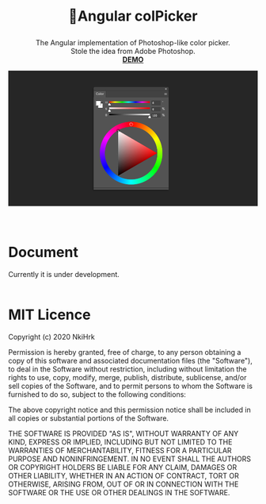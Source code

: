 # <p align="middle">🌈Angular colPicker</p>

<p align="middle">The Angular implementation of Photoshop-like color picker.
<br>Stole the idea from Adobe Photoshop.
<br><a href="https://nkihrk.github.io/ng-colPicker/"><b>DEMO</b></a>
</p>

![Angular Ruler](./src/assets/img.png)
<br><br><br>
# Document
Currently it is under development.
<br><br>

# MIT Licence
Copyright (c) 2020 NkiHrk

Permission is hereby granted, free of charge, to any person obtaining a copy of this software and associated documentation files (the "Software"), to deal in the Software without restriction, including without limitation the rights to use, copy, modify, merge, publish, distribute, sublicense, and/or sell copies of the Software, and to permit persons to whom the Software is furnished to do so, subject to the following conditions:

The above copyright notice and this permission notice shall be included in all copies or substantial portions of the Software.

THE SOFTWARE IS PROVIDED "AS IS", WITHOUT WARRANTY OF ANY KIND, EXPRESS OR IMPLIED, INCLUDING BUT NOT LIMITED TO THE WARRANTIES OF MERCHANTABILITY, FITNESS FOR A PARTICULAR PURPOSE AND NONINFRINGEMENT. IN NO EVENT SHALL THE AUTHORS OR COPYRIGHT HOLDERS BE LIABLE FOR ANY CLAIM, DAMAGES OR OTHER LIABILITY, WHETHER IN AN ACTION OF CONTRACT, TORT OR OTHERWISE, ARISING FROM, OUT OF OR IN CONNECTION WITH THE SOFTWARE OR THE USE OR OTHER DEALINGS IN THE SOFTWARE.